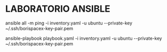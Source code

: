 # LABORATORIO ANSIBLE

ansible all -m ping -i inventory.yaml -u ubuntu --private-key ~/.ssh/borispacex-key-pair.pem

ansible-playbook playbook.yaml -i inventory.yaml -u ubuntu --private-key ~/.ssh/borispacex-key-pair.pem